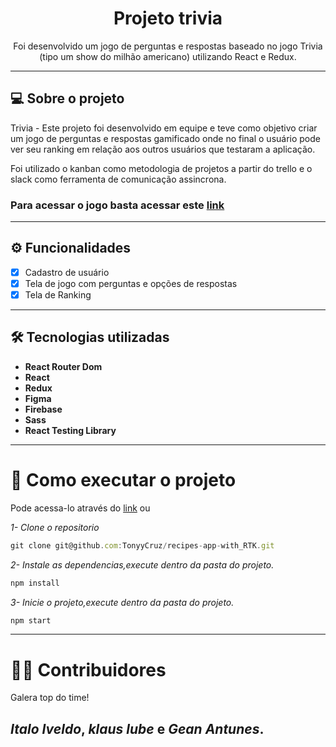 <h1 align="center">Projeto trivia</h1>

<p align="center">Foi desenvolvido um jogo de perguntas e respostas baseado no jogo Trivia (tipo um show do milhão americano) utilizando React e Redux.</p>

---

## 💻 Sobre o projeto

Trivia - Este projeto foi desenvolvido em equipe e teve como objetivo criar um jogo de perguntas e respostas gamificado onde no final o usuário pode ver seu ranking em relação aos outros usuários que testaram a aplicação. 

Foi utilizado o kanban como metodologia de projetos a partir do trello e o slack como ferramenta de comunicação assincrona.

<h3>Para acessar o jogo basta acessar este <a href="https://projeto-trivia-seven.vercel.app/" target="_blank">link</a></h3>

---

## ⚙️ Funcionalidades

- [x] Cadastro de usuário
- [x] Tela de jogo com perguntas e opções de respostas
- [x] Tela de Ranking

---

## 🛠 Tecnologias utilizadas

-   **React Router Dom**
-   **React**
-   **Redux**
-   **Figma**
-   **Firebase**
-   **Sass**
-   **React Testing Library**

---

# 🚀 Como executar o projeto

<p>Pode acessa-lo através do <a href="https://projeto-trivia-seven.vercel.app/" target="_blank">link</a></h3> ou</p>

_1- Clone o repositorio_

```jsx
git clone git@github.com:TonyyCruz/recipes-app-with_RTK.git
```

_2- Instale as dependencias,execute dentro da pasta do projeto._

```jsx
npm install
```

_3- Inicie o projeto,execute dentro da pasta do projeto._

```jsx
npm start
```

---


# 👨‍💻 Contribuidores

Galera top do time!

## *Italo Iveldo*, *klaus lube* e *Gean Antunes*.
